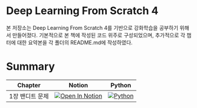 # Deep Learning From Scratch 4
본 저장소는 Deep Learning From Scratch 4를 기반으로 강화학습을 공부하기 위해서 만들어졌다.
기본적으로 본 책에 작성된 코드 위주로 구성되었으며, 추가적으로 각 챕터에 대한 요약본을 각 폴더의 README.md에 작성하였다.

# Summary
| Chapter | Notion | Python |
|---------|--------|--------|
| 1장 밴디트 문제 | [![Open In Notion](https://img.shields.io/badge/Open%20in-Notion-000000?logo=notion)](https://honorable-noodle-1d0.notion.site/Chapter-1-1ec08f682c5a80f68354fa103ea33a7c?pvs=4) | [![Python](https://img.shields.io/badge/Open%20in-Python-3776AB?&logo=python&logoColor=ffdd54)](https://honorable-noodle-1d0.notion.site/Chapter-1-1ec08f682c5a80f68354fa103ea33a7c?pvs=4)
